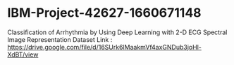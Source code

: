 # IBM-Project-42627-1660671148
Classification of Arrhythmia by Using Deep Learning with 2-D ECG Spectral Image Representation
Dataset Link : https://drive.google.com/file/d/16SUrk6lMaakmVf4axGNDub3joHl-XdBT/view
